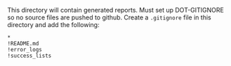 This directory will contain generated reports. Must set up DOT-GITIGNORE so no source files are pushed to github. Create a `.gitignore` file in this directory and add the following:
```
*
!README.md
!error_logs
!success_lists
```
